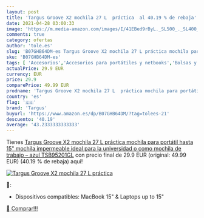 ```yaml
---
layout: post
title: 'Targus Groove X2 mochila 27 L  práctica  al 40.19 % de rebaja'
date: 2021-04-28 03:00:33
image: 'https://m.media-amazon.com/images/I/41EBed9rByL._SL500_._SL400_.jpg'
comments: true
category: ofertas
author: 'tole.es'
slug: 'B07GHB64DM-es Targus Groove X2 mochila 27 L práctica mochila para...'
sku: 'B07GHB64DM-es'
tags: [ 'Accesorios','Accesorios para portátiles y netbooks','Bolsas y fundas para portátiles y netbooks','Informática','Mochilas para portátiles y netbooks','mochila','targus', ]
actualPrice: 29.9 EUR
currency: EUR
price: 29.9
comparePrice: 49.99 EUR
prodname: 'Targus Groove X2 mochila 27 L  práctica mochila para portátil hasta 15"  mochila impermeable ideal para la universidad o como mochila de trabajo – azul  TSB95201GL'
country: 'es'
flag: '🇪🇸'
brand: 'Targus'
buyurl: 'https://www.amazon.es/dp/B07GHB64DM/?tag=tolees-21'
descuento: '40.19'
average: '43.2333333333333'
---
```


Tienes [Targus Groove X2 mochila 27 L  práctica mochila para portátil hasta 15"  mochila impermeable ideal para la universidad o como mochila de trabajo – azul  TSB95201GL](https://www.amazon.es/dp/B07GHB64DM/?tag=tolees-21) con precio final de  29.9 EUR (original: 49.99 EUR) (40.19 %  de rebaja) aqui!

[![Targus Groove X2 mochila 27 L  práctica ](https://m.media-amazon.com/images/I/41EBed9rByL._SL500_._SL400_.jpg)](https://www.amazon.es/dp/B07GHB64DM/?tag=tolees-21)

🔎:

- Dispositivos compatibles: MacBook 15" & Laptops up to 15"

[🛒 Comprar!!!](https://www.amazon.es/dp/B07GHB64DM/?tag=tolees-21)
